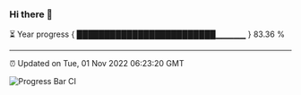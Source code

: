### Hi there 👋

⏳ Year progress { █████████████████████████▁▁▁▁▁ } 83.36 %

---

⏰ Updated on Tue, 01 Nov 2022 06:23:20 GMT

![Progress Bar CI](https://github.com/liununu/liununu/workflows/Progress%20Bar%20CI/badge.svg)

